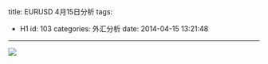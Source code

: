 title: EURUSD 4月15日分析
tags:
  - H1
id: 103
categories: 外汇分析
date: 2014-04-15 13:21:48
---

![](http://eurusd.qiniudn.com/10.png)